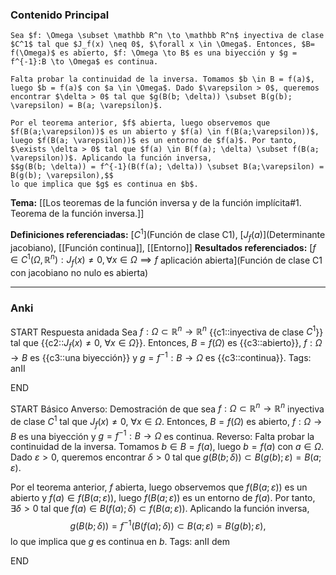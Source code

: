 ### Contenido Principal

```ad-proposition
Sea $f: \Omega \subset \mathbb R^n \to \mathbb R^n$ inyectiva de clase $C^1$ tal que $J_f(x) \neq 0$, $\forall x \in \Omega$. Entonces, $B= f(\Omega)$ es abierto, $f: \Omega \to B$ es una biyección y $g = f^{-1}:B \to \Omega$ es continua.
```

```ad-proof
Falta probar la continuidad de la inversa. Tomamos $b \in B = f(a)$, luego $b = f(a)$ con $a \in \Omega$. Dado $\varepsilon > 0$, queremos encontrar $\delta > 0$ tal que $g(B(b; \delta)) \subset B(g(b); \varepsilon) = B(a; \varepsilon)$.

Por el teorema anterior, $f$ abierta, luego observemos que $f(B(a;\varepsilon))$ es un abierto y $f(a) \in f(B(a;\varepsilon))$, luego $f(B(a; \varepsilon))$ es un entorno de $f(a)$. Por tanto, $\exists \delta > 0$ tal que $f(a) \in B(f(a); \delta) \subset f(B(a; \varepsilon))$. Aplicando la función inversa, 
$$g(B(b; \delta)) = f^{-1}(B(f(a); \delta)) \subset B(a;\varepsilon) = B(g(b); \varepsilon),$$
lo que implica que $g$ es continua en $b$.
```

**Tema:** [[Los teoremas de la función inversa y de la función implícita#1. Teorema de la función inversa.]]

**Definiciones referenciadas:** [$C^1$](Función de clase C1), [$J_f(a)$](Determinante jacobiano), [[Función continua]], [[Entorno]]
**Resultados referenciados:** [$f \in C^1(\Omega, \mathbb R^n) : J_f(x) \neq 0, \forall x \in \Omega \implies f$ aplicación abierta](Función de clase C1 con jacobiano no nulo es abierta)

---
### Anki

START
Respuesta anidada
Sea $f: \Omega \subset \mathbb R^n \to \mathbb R^n$ {{c1::inyectiva de clase $C^1$}} tal que {{c2::$J_f(x) \neq 0$, $\forall x \in \Omega$}}. Entonces, $B= f(\Omega)$ es {{c3::abierto}}, $f: \Omega \to B$ es {{c3::una biyección}} y $g = f^{-1}:B \to \Omega$ es {{c3::continua}}.
Tags: anII
<!--ID: 1733051328705-->
END

START
Básico
Anverso: Demostración de que sea $f: \Omega \subset \mathbb R^n \to \mathbb R^n$ inyectiva de clase $C^1$ tal que $J_f(x) \neq 0$, $\forall x \in \Omega$. Entonces, $B= f(\Omega)$ es abierto, $f: \Omega \to B$ es una biyección y $g = f^{-1}:B \to \Omega$ es continua.
Reverso: Falta probar la continuidad de la inversa. Tomamos $b \in B = f(a)$, luego $b = f(a)$ con $a \in \Omega$. Dado $\varepsilon > 0$, queremos encontrar $\delta > 0$ tal que $g(B(b; \delta)) \subset B(g(b); \varepsilon) = B(a; \varepsilon)$.

Por el teorema anterior, $f$ abierta, luego observemos que $f(B(a;\varepsilon))$ es un abierto y $f(a) \in f(B(a;\varepsilon))$, luego $f(B(a; \varepsilon))$ es un entorno de $f(a)$. Por tanto, $\exists \delta > 0$ tal que $f(a) \in B(f(a); \delta) \subset f(B(a; \varepsilon))$. Aplicando la función inversa, 
$$g(B(b; \delta)) = f^{-1}(B(f(a); \delta)) \subset B(a;\varepsilon) = B(g(b); \varepsilon),$$
lo que implica que $g$ es continua en $b$.
Tags: anII dem
<!--ID: 1733051328707-->
END

